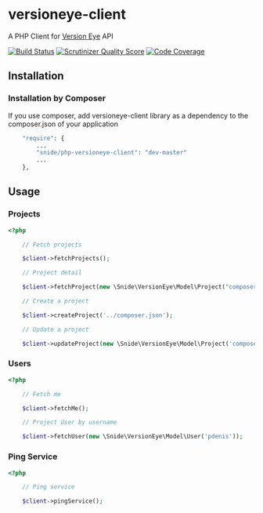 versioneye-client
=================

A PHP Client for [Version Eye](https://www.versioneye.com/) API

[![Build Status](https://travis-ci.org/pdenis/versioneye-client.png)](https://travis-ci.org/pdenis/versioneye-client)
[![Scrutinizer Quality Score](https://scrutinizer-ci.com/g/pdenis/versioneye-client/badges/quality-score.png?s=61cf7eaed508a94c8f30f1b21cd6dfa47cf483e5)](https://scrutinizer-ci.com/g/pdenis/versioneye-client/)
[![Code Coverage](https://scrutinizer-ci.com/g/pdenis/versioneye-client/badges/coverage.png?s=f46dd24eae904c3ad80456c403d4e3605006f2bd)](https://scrutinizer-ci.com/g/pdenis/versioneye-client/)


## Installation

### Installation by Composer

If you use composer, add versioneye-client library as a dependency to the composer.json of your application

```php
    "require": {
        ...
        "snide/php-versioneye-client": "dev-master"
        ...
    },

```

## Usage

### Projects

```php
<?php

    // Fetch projects

    $client->fetchProjects();

    // Project detail

    $client->fetchProject(new \Snide\VersionEye\Model\Project("composer_pdenis_travinizer_1");

    // Create a project

    $client->createProject('../composer.json');

    // Update a project

    $client->updateProject(new \Snide\VersionEye\Model\Project('composer_snide_php_versioneye_client_1'), '../composer.json');

```

### Users

```php
<?php

    // Fetch me

    $client->fetchMe();

    // Project User by username

    $client->fetchUser(new \Snide\VersionEye\Model\User('pdenis'));

```



### Ping Service


```php
<?php

    // Ping service

    $client->pingService();

```
